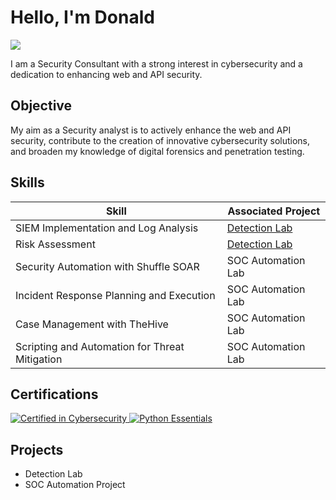 # Hello, I'm Donald 
<a href="https://linkedin.com/in/donald-kimtai"><img src="https://img.shields.io/badge/-LinkedIn-0072b1?&style=for-the-badge&logo=linkedin&logoColor=white" /></a>

I am a Security Consultant with a strong interest in cybersecurity and a dedication to enhancing web and API security.
## Objective


My aim as a Security analyst is to actively enhance the web and API security, contribute to the creation of innovative cybersecurity solutions, and broaden my knowledge of digital forensics and penetration testing.
## Skills


| Skill                                         | Associated Project         |
|-----------------------------------------------|----------------------------|
| SIEM Implementation and Log Analysis          | <a href="https://google.com">Detection Lab</a>|
| Risk Assessment | <a href="https://google.com">Detection Lab</a>|
| Security Automation with Shuffle SOAR         | SOC Automation Lab|
| Incident Response Planning and Execution      | SOC Automation Lab|
| Case Management with TheHive                  | SOC Automation Lab|
| Scripting and Automation for Threat Mitigation | SOC Automation Lab|


## Certifications
<div>
    <a href="https://www.credly.com/badges/2635c405-9741-493b-80c9-ff976d0db4f3/public_url" target="_blank">
        <img src="src="https://images.credly.com/images/2030e43f-8003-4d4b-9630-847add403c87/image.png" alt="Certified in Cybersecurity">
    </a>
    <a href="https://www.credly.com/badges/edd28d16-d129-4090-b742-b49b8e3fa48b/public_url" target="_blank">
        <img src="PATH_TO_PYTHON_ESSENTIALS_IMAGE" alt="Python Essentials">
    </a>
</div>


## Projects
- Detection Lab
- SOC Automation Project
